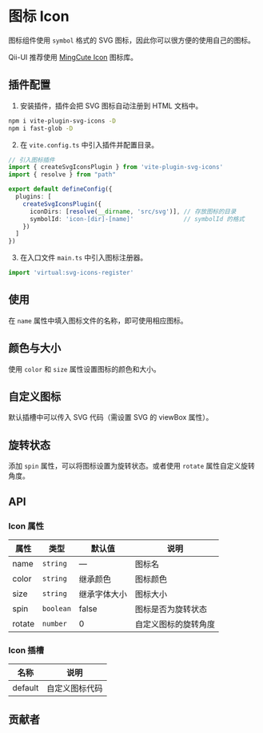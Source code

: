 # 图标 Icon
图标组件使用 `symbol` 格式的 SVG 图标，因此你可以很方便的使用自己的图标。

Qii-UI 推荐使用 [MingCute Icon](https://www.mingcute.com/) 图标库。


## 插件配置
1. 安装插件，插件会把 SVG 图标自动注册到 HTML 文档中。
```bash
npm i vite-plugin-svg-icons -D
npm i fast-glob -D
```

2. 在 `vite.config.ts` 中引入插件并配置目录。
```ts
// 引入图标插件
import { createSvgIconsPlugin } from 'vite-plugin-svg-icons'
import { resolve } from "path"

export default defineConfig({
  plugins: [
    createSvgIconsPlugin({
      iconDirs: [resolve(__dirname, 'src/svg')], // 存放图标的目录
      symbolId: 'icon-[dir]-[name]'              // symbolId 的格式
    })
  ]
})
```

3. 在入口文件 `main.ts` 中引入图标注册器。
```ts
import 'virtual:svg-icons-register'
```

## 使用
在 `name` 属性中填入图标文件的名称，即可使用相应图标。
<demo src="./demo/icon/basic.vue"/>

## 颜色与大小
使用 `color` 和 `size` 属性设置图标的颜色和大小。
<demo src="./demo/icon/color.vue"/>

## 自定义图标
默认插槽中可以传入 SVG 代码（需设置 SVG 的 viewBox 属性）。
<demo src="./demo/icon/svg.vue"/>

## 旋转状态
添加 `spin` 属性，可以将图标设置为旋转状态。或者使用 `rotate` 属性自定义旋转角度。
<demo src="./demo/icon/spin.vue"/>

## API
### Icon 属性
| 属性 | 类型 | 默认值 | 说明 |
| --- | --- | --- | --- |
| name | `string` | — | 图标名 |
| color | `string` | 继承颜色 | 图标颜色 |
| size | `string` | 继承字体大小 | 图标大小 |
| spin | `boolean` | false | 图标是否为旋转状态 |
| rotate | `number` | 0 | 自定义图标的旋转角度 |

### Icon 插槽
| 名称 | 说明 |
| --- | --- |
| default | 自定义图标代码 |


## 贡献者
<member></member>